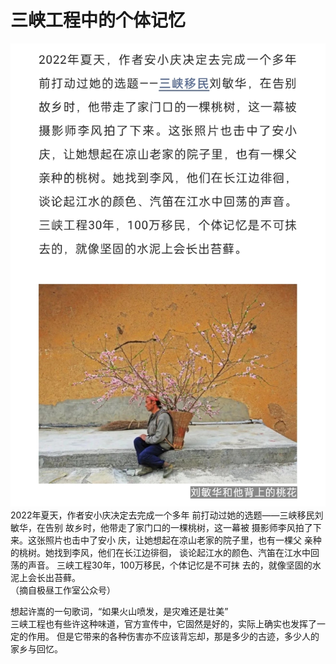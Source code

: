 # 三峡工程中的个体记忆
![刘敏华和他背上的桃花](https://github.com/recfog/memory-of-a-single/blob/main/%E4%B8%89%E5%B3%A1%E5%B7%A5%E7%A8%8B%E4%B8%AD%E7%9A%84%E4%B8%AA%E4%BD%93%E8%AE%B0%E5%BF%86.jpg)
2022年夏天，作者安小庆决定去完成一个多年 前打动过她的选题——三峡移民刘敏华，在告别 故乡时，他带走了家门口的一棵桃树，这一幕被 摄影师李风拍了下来。这张照片也击中了安小 庆，让她想起在凉山老家的院子里，也有一棵父 亲种的桃树。她找到李风，他们在长江边徘徊， 谈论起江水的颜色、汽笛在江水中回荡的声音。 三峡工程30年，100万移民，个体记忆是不可抹 去的，就像坚固的水泥上会长出苔藓。  
（摘自极昼工作室公众号）  

想起许嵩的一句歌词，“如果火山喷发，是灾难还是壮美”  
三峡工程也有些许这种味道，官方宣传中，它固然是好的，实际上确实也发挥了一定的作用。 
但是它带来的各种伤害亦不应该背忘却，那是多少的古迹，多少人的家乡与回忆。
